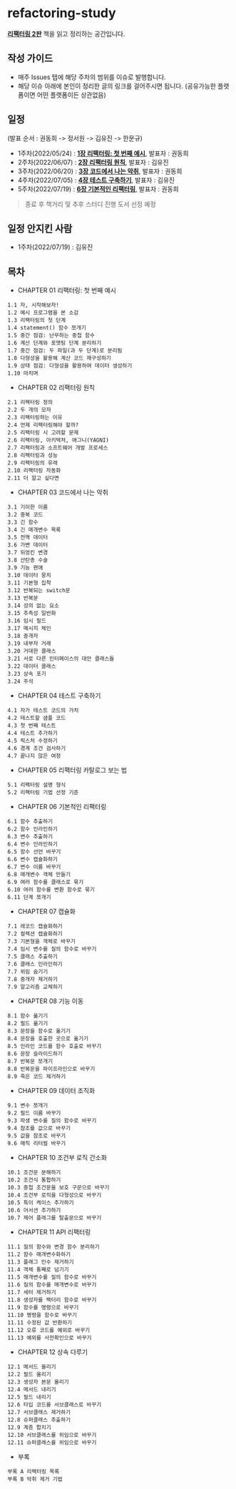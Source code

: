 # refactoring-study

[**리팩터링 2판**](http://www.yes24.com/Product/Goods/89649360) 책을 읽고 정리하는 공간입니다.

## 작성 가이드
* 매주 Issues 탭에 해당 주차의 범위를 이슈로 발행합니다.
* 해당 이슈 아래에 본인이 정리한 글의 링크를 걸어주시면 됩니다. (공유가능한 플랫폼이면 어떤 플랫폼이든 상관없음)

## 일정
(발표 순서 : 권동희 -> 정서원 -> 김유진 -> 한문규)
* 1주차(2022/05/24) : [**1장 리팩터링: 첫 번째 예시**](https://github.com/hmg0616/refactoring-study/issues/1), 발표자 : 권동희
* 2주차(2022/06/07) : [**2장 리팩터링 원칙**](https://github.com/hmg0616/refactoring-study/issues/2), 발표자 : 김유진
* 3주차(2022/06/20) : [**3장 코드에서 나는 악취**](https://github.com/hmg0616/refactoring-study/issues/3), 발표자 : 권동희
* 4주차(2022/07/05) : [**4장 테스트 구축하기**](https://github.com/hmg0616/refactoring-study/issues/4), 발표자 : 김유진
* 5주차(2022/07/19) : [**6장 기본적인 리팩터링**](https://github.com/hmg0616/refactoring-study/issues/5), 발표자 : 권동희

> 종료 후 책거리 및 추후 스터디 진행 도서 선정 예정

## 일정 안지킨 사람
* 1주차(2022/07/19) : 김유진

## 목차
* CHAPTER 01 리팩터링: 첫 번째 예시
```
1.1 자, 시작해보자!
1.2 예시 프로그램을 본 소감
1.3 리팩터링의 첫 단계
1.4 statement() 함수 쪼개기
1.5 중간 점검: 난무하는 중첩 함수
1.6 계산 단계와 포맷팅 단계 분리하기
1.7 중간 점검: 두 파일(과 두 단계)로 분리됨
1.8 다형성을 활용해 계산 코드 재구성하기
1.9 상태 점검: 다형성을 활용하여 데이터 생성하기
1.10 마치며
```

* CHAPTER 02 리팩터링 원칙
```
2.1 리팩터링 정의
2.2 두 개의 모자
2.3 리팩터링하는 이유
2.4 언제 리팩터링해야 할까?
2.5 리팩터링 시 고려할 문제
2.6 리팩터링, 아키텍처, 애그니(YAGNI)
2.7 리팩터링과 소프트웨어 개발 프로세스
2.8 리팩터링과 성능
2.9 리팩터링의 유래
2.10 리팩터링 자동화
2.11 더 알고 싶다면
```

* CHAPTER 03 코드에서 나는 악취
```
3.1 기이한 이름
3.2 중복 코드
3.3 긴 함수
3.4 긴 매개변수 목록
3.5 전역 데이터
3.6 가변 데이터
3.7 뒤엉킨 변경
3.8 산탄총 수술
3.9 기능 편애
3.10 데이터 뭉치
3.11 기본형 집착
3.12 반복되는 switch문
3.13 반복문
3.14 성의 없는 요소
3.15 추측성 일반화
3.16 임시 필드
3.17 메시지 체인
3.18 중개자
3.19 내부자 거래
3.20 거대한 클래스
3.21 서로 다른 인터페이스의 대안 클래스들
3.22 데이터 클래스
3.23 상속 포기
3.24 주석
```

* CHAPTER 04 테스트 구축하기
```
4.1 자가 테스트 코드의 가치
4.2 테스트할 샘플 코드
4.3 첫 번째 테스트
4.4 테스트 추가하기
4.5 픽스처 수정하기
4.6 경계 조건 검사하기
4.7 끝나지 않은 여정
```

* CHAPTER 05 리팩터링 카탈로그 보는 법
```
5.1 리팩터링 설명 형식
5.2 리팩터링 기법 선정 기준
```

* CHAPTER 06 기본적인 리팩터링
```
6.1 함수 추출하기
6.2 함수 인라인하기
6.3 변수 추출하기
6.4 변수 인라인하기
6.5 함수 선언 바꾸기
6.6 변수 캡슐화하기
6.7 변수 이름 바꾸기
6.8 매개변수 객체 만들기
6.9 여러 함수를 클래스로 묶기
6.10 여러 함수를 변환 함수로 묶기
6.11 단계 쪼개기
```

* CHAPTER 07 캡슐화
```
7.1 레코드 캡슐화하기
7.2 컬렉션 캡슐화하기
7.3 기본형을 객체로 바꾸기
7.4 임시 변수를 질의 함수로 바꾸기
7.5 클래스 추출하기
7.6 클래스 인라인하기
7.7 위임 숨기기
7.8 중개자 제거하기
7.9 알고리즘 교체하기
```

* CHAPTER 08 기능 이동
```
8.1 함수 옮기기
8.2 필드 옮기기
8.3 문장을 함수로 옮기기
8.4 문장을 호출한 곳으로 옮기기
8.5 인라인 코드를 함수 호출로 바꾸기
8.6 문장 슬라이드하기
8.7 반복문 쪼개기
8.8 반복문을 파이프라인으로 바꾸기
8.9 죽은 코드 제거하기
```

* CHAPTER 09 데이터 조직화
```
9.1 변수 쪼개기
9.2 필드 이름 바꾸기
9.3 파생 변수를 질의 함수로 바꾸기
9.4 참조를 값으로 바꾸기
9.5 값을 참조로 바꾸기
9.6 매직 리터럴 바꾸기
```

* CHAPTER 10 조건부 로직 간소화
```
10.1 조건문 분해하기
10.2 조건식 통합하기
10.3 중첩 조건문을 보호 구문으로 바꾸기
10.4 조건부 로직을 다형성으로 바꾸기
10.5 특이 케이스 추가하기
10.6 어서션 추가하기
10.7 제어 플래그를 탈출문으로 바꾸기
```

* CHAPTER 11 API 리팩터링
```
11.1 질의 함수와 변경 함수 분리하기
11.2 함수 매개변수화하기
11.3 플래그 인수 제거하기
11.4 객체 통째로 넘기기
11.5 매개변수를 질의 함수로 바꾸기
11.6 질의 함수를 매개변수로 바꾸기
11.7 세터 제거하기
11.8 생성자를 팩터리 함수로 바꾸기
11.9 함수를 명령으로 바꾸기
11.10 명령을 함수로 바꾸기
11.11 수정된 값 반환하기
11.12 오류 코드를 예외로 바꾸기
11.13 예외를 사전확인으로 바꾸기
```

* CHAPTER 12 상속 다루기
```
12.1 메서드 올리기
12.2 필드 올리기
12.3 생성자 본문 올리기
12.4 메서드 내리기
12.5 필드 내리기
12.6 타입 코드를 서브클래스로 바꾸기
12.7 서브클래스 제거하기
12.8 슈퍼클래스 추출하기
12.9 계층 합치기
12.10 서브클래스를 위임으로 바꾸기
12.11 슈퍼클래스를 위임으로 바꾸기
```

* 부록
```
부록 A 리팩터링 목록
부록 B 악취 제거 기법
```
